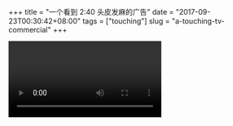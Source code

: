 +++
title = "一个看到 2:40 头皮发麻的广告"
date = "2017-09-23T00:30:42+08:00"
tags = ["touching"]
slug = "a-touching-tv-commercial"
+++

<video src="QmQtCQSh4QH26DDjszKYQW1FFFmQxLABiXLiPg54curtZy" controls></video>
